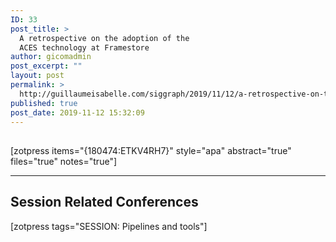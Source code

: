 ```yaml
---
ID: 33
post_title: >
  A retrospective on the adoption of the
  ACES technology at Framestore
author: gicomadmin
post_excerpt: ""
layout: post
permalink: >
  http://guillaumeisabelle.com/siggraph/2019/11/12/a-retrospective-on-the-adoption-of-the-aces-technology-at-framestore/
published: true
post_date: 2019-11-12 15:32:09
---
```

<!-- wp:heading -->

## 

<!-- /wp:heading -->

<!-- wp:shortcode --> [zotpress items="{180474:ETKV4RH7}" style="apa" abstract="true" files="true" notes="true"] 

<!-- /wp:shortcode -->

<!-- wp:separator -->

<hr class="wp-block-separator" />

<!-- /wp:separator -->

<!-- wp:heading -->

## Session Related Conferences

<!-- /wp:heading -->

<!-- wp:paragraph -->

[zotpress tags="SESSION: Pipelines and tools"]

<!-- /wp:paragraph -->
